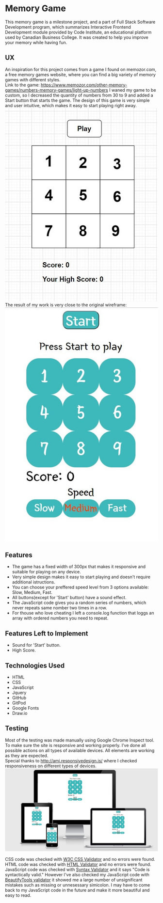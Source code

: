 # Memory Game
This memory game is a milestone project, and a part of Full Stack Software Development program, which summarizes
Interactive Frontend Development module provided by Code Institute, an educational platform used by Canadian Business College.
It was created to help you improve your memory while having fun.

## UX
An inspiration for this project comes from a game I found on memozor.com, a free memory games website, where you can find a big variety of memory games with different styles.
<br/>Link to the game: https://www.memozor.com/other-memory-games/numbers-memory-games/light-up-numbers
I waned my game to be custom, so I decreased the quantity of numbers from 30 to 9 and added a Start button that starts the game.
The design of this game is very simple and user intuitive, which makes it easy to start playing right away.
![wireframe](assets/images/wireframe.jpg)
<br/>The result of my work is very close to the original wireframe:<br/>
![Memory Game](assets/images/memoryGame.jpg)


## Features
-	The game has a fixed width of 300px that makes it responsive and suitable for playing on any device.
-	Very simple design makes it easy to start playing and doesn't require additional istructions.
-	You can choose your preffered speed level from 3 options available: Slow, Medium, Fast.
-	All buttons(except for 'Start' button) have a sound effect.
- The JavaScript code gives you a random series of numbers, which never repeats same nomber two times in a row.
- For thouse who love cheating I left a console.log function that loggs an array with ordered numbers you need to repeat.

## Features Left to Implement
-	Sound for 'Start' button.
- High Score.

## Technologies Used
-	HTML
-	CSS
-	JavaScript
- Jquery
-	GitHub
-	GitPod
-	Google Fonts
-	Draw.io

## Testing
Most of the testing was made manually using Google Chrome Inspect tool. To make sure the site is responsive and working properly. I’ve done all possible actions on all types of available devices. All elements are working as they are expected.<br/>
Special thanks to http://ami.responsivedesign.is/ where I checked responsiveness on different types of devices.
![responsive](assets/images/responsive.jpg)

CSS code was checked with [W3C CSS Validator](https://jigsaw.w3.org/css-validator/) and no errors were found.<br/>
HTML code was checked with [HTML Validator](https://validator.w3.org/) and no errors were found.<br/>
JavaScript code was checked with [Syntax Validator](https://esprima.org/demo/validate.html) and it says "Code is syntactically valid." However I've also checked my JavaScript code with [BeautifyTools validator](http://beautifytools.com/javascript-validator.php) it showed me a large number of unsignificant mistakes such as missing or unnesessary simicolon. I may have to come back to my JavaScript code in the future and make it more beautiful and easy to read.

